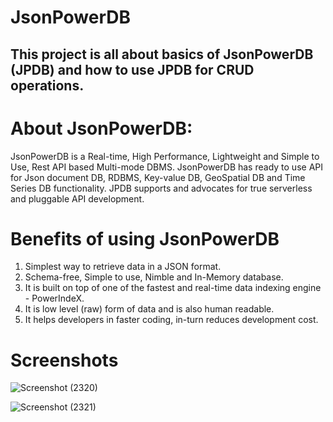 # JsonPowerDB
## This project is all about basics of JsonPowerDB (JPDB) and how to use JPDB for CRUD operations.

# About JsonPowerDB:

JsonPowerDB is a Real-time, High Performance, Lightweight and Simple to Use, Rest API based Multi-mode DBMS. JsonPowerDB has ready to use API for Json document DB, RDBMS, Key-value DB, GeoSpatial DB and Time Series DB functionality. JPDB supports and advocates for true serverless and pluggable API development.


# Benefits of using JsonPowerDB

1. Simplest way to retrieve data in a JSON format.
2. Schema-free, Simple to use, Nimble and In-Memory database.
3. It is built on top of one of the fastest and real-time data indexing engine - PowerIndeX.
4. It is low level (raw) form of data and is also human readable.
5. It helps developers in faster coding, in-turn reduces development cost.


# Screenshots
![Screenshot (2320)](https://user-images.githubusercontent.com/95397876/186654381-0d73f9f7-2e7b-4b74-8d04-c68f5b119205.png)

![Screenshot (2321)](https://user-images.githubusercontent.com/95397876/186654426-f69bf59f-3864-481d-baf5-8df90abafecd.png)
